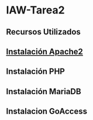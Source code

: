 # IAW-Tarea2

## Recursos Utilizados

## [Instalación Apache2](/apache.md)

## Instalación PHP

## Instalación MariaDB

## Instalacion GoAccess
